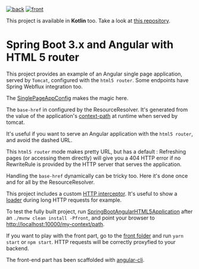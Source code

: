 [![back](https://github.com/mpalourdio/SpringBootAngularHTML5/actions/workflows/back.yml/badge.svg)](https://github.com/mpalourdio/SpringBootAngularHTML5/actions/workflows/back.yml)
[![front](https://github.com/mpalourdio/SpringBootAngularHTML5/actions/workflows/front.yml/badge.svg)](https://github.com/mpalourdio/SpringBootAngularHTML5/actions/workflows/front.yml)

This project is available in **Kotlin** too. Take a look at [this repository](https://github.com/mpalourdio/SpringBootKotlinAngular).

Spring Boot 3.x and Angular with HTML 5 router
====================================================

This project provides an example of an Angular single page application, served by ``Tomcat``,
configured with the ``html5 router``. Some endpoints have Spring Webflux integration too.

The [SinglePageAppConfig](src/main/java/com/mpalourdio/html5/config/SinglePageAppConfig.java) makes the magic here.

The ``base-href`` in configured by the ResourceResolver. It's generated from the value of the application's [context-path](src/main/resources/application.properties#L11) at runtime when served by tomcat.

It's useful if you want to serve an Angular application with the ``html5 router``, and avoid the dashed URL.

This ``html5 router`` mode makes pretty URL, but has a default : Refreshing pages (or accessing them directly) will give you a 404
HTTP error if no RewriteRule is provided by the HTTP server that serves the application.

Handling the ``base-href`` dynamically can be tricky too. Here it's done once and for all by the ResourceResolver.

This project includes a custom [HTTP interceptor](https://github.com/mpalourdio/ng-http-loader). It's useful to show a [loader](https://github.com/tobiasahlin/SpinKit) during long HTTP requests for example.

To test the fully built project, run [SpringBootAngularHTML5Application](src/main/java/com/mpalourdio/html5/SpringBootAngularHTML5Application.java) after an ``./mvnw clean install -Pfront``, and point your browser to [http://localhost:10000/my-context/path](http://localhost:10000/my-context/path).

If you want to play with the front part, go to the [front folder](front) and run ``yarn start`` or ``npm start``. HTTP requests will be correctly proxyfied to your backend.

The front-end part has been scaffolded with [angular-cli](https://github.com/angular/angular-cli).
